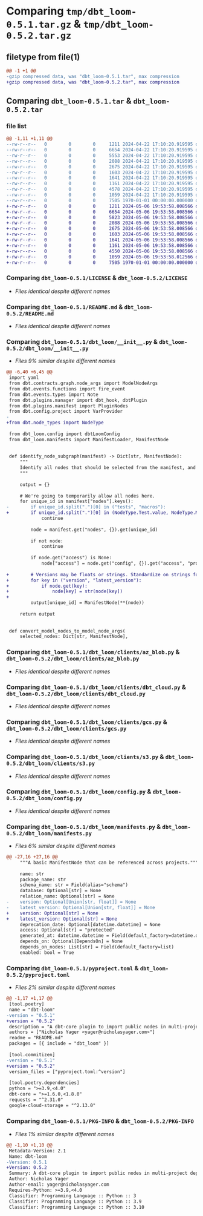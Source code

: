 # Comparing `tmp/dbt_loom-0.5.1.tar.gz` & `tmp/dbt_loom-0.5.2.tar.gz`

## filetype from file(1)

```diff
@@ -1 +1 @@
-gzip compressed data, was "dbt_loom-0.5.1.tar", max compression
+gzip compressed data, was "dbt_loom-0.5.2.tar", max compression
```

## Comparing `dbt_loom-0.5.1.tar` & `dbt_loom-0.5.2.tar`

### file list

```diff
@@ -1,11 +1,11 @@
--rw-r--r--   0        0        0     1211 2024-04-22 17:10:20.919595 dbt_loom-0.5.1/LICENSE
--rw-r--r--   0        0        0     6654 2024-04-22 17:10:20.919595 dbt_loom-0.5.1/README.md
--rw-r--r--   0        0        0     5553 2024-04-22 17:10:20.919595 dbt_loom-0.5.1/dbt_loom/__init__.py
--rw-r--r--   0        0        0     2088 2024-04-22 17:10:20.919595 dbt_loom-0.5.1/dbt_loom/clients/az_blob.py
--rw-r--r--   0        0        0     2675 2024-04-22 17:10:20.919595 dbt_loom-0.5.1/dbt_loom/clients/dbt_cloud.py
--rw-r--r--   0        0        0     1603 2024-04-22 17:10:20.919595 dbt_loom-0.5.1/dbt_loom/clients/gcs.py
--rw-r--r--   0        0        0     1641 2024-04-22 17:10:20.919595 dbt_loom-0.5.1/dbt_loom/clients/s3.py
--rw-r--r--   0        0        0     1161 2024-04-22 17:10:20.919595 dbt_loom-0.5.1/dbt_loom/config.py
--rw-r--r--   0        0        0     4578 2024-04-22 17:10:20.919595 dbt_loom-0.5.1/dbt_loom/manifests.py
--rw-r--r--   0        0        0     1059 2024-04-22 17:10:20.919595 dbt_loom-0.5.1/pyproject.toml
--rw-r--r--   0        0        0     7505 1970-01-01 00:00:00.000000 dbt_loom-0.5.1/PKG-INFO
+-rw-r--r--   0        0        0     1211 2024-05-06 19:53:58.008566 dbt_loom-0.5.2/LICENSE
+-rw-r--r--   0        0        0     6654 2024-05-06 19:53:58.008566 dbt_loom-0.5.2/README.md
+-rw-r--r--   0        0        0     5823 2024-05-06 19:53:58.008566 dbt_loom-0.5.2/dbt_loom/__init__.py
+-rw-r--r--   0        0        0     2088 2024-05-06 19:53:58.008566 dbt_loom-0.5.2/dbt_loom/clients/az_blob.py
+-rw-r--r--   0        0        0     2675 2024-05-06 19:53:58.008566 dbt_loom-0.5.2/dbt_loom/clients/dbt_cloud.py
+-rw-r--r--   0        0        0     1603 2024-05-06 19:53:58.008566 dbt_loom-0.5.2/dbt_loom/clients/gcs.py
+-rw-r--r--   0        0        0     1641 2024-05-06 19:53:58.008566 dbt_loom-0.5.2/dbt_loom/clients/s3.py
+-rw-r--r--   0        0        0     1161 2024-05-06 19:53:58.008566 dbt_loom-0.5.2/dbt_loom/config.py
+-rw-r--r--   0        0        0     4550 2024-05-06 19:53:58.008566 dbt_loom-0.5.2/dbt_loom/manifests.py
+-rw-r--r--   0        0        0     1059 2024-05-06 19:53:58.012566 dbt_loom-0.5.2/pyproject.toml
+-rw-r--r--   0        0        0     7505 1970-01-01 00:00:00.000000 dbt_loom-0.5.2/PKG-INFO
```

### Comparing `dbt_loom-0.5.1/LICENSE` & `dbt_loom-0.5.2/LICENSE`

 * *Files identical despite different names*

### Comparing `dbt_loom-0.5.1/README.md` & `dbt_loom-0.5.2/README.md`

 * *Files identical despite different names*

### Comparing `dbt_loom-0.5.1/dbt_loom/__init__.py` & `dbt_loom-0.5.2/dbt_loom/__init__.py`

 * *Files 9% similar despite different names*

```diff
@@ -6,40 +6,45 @@
 import yaml
 from dbt.contracts.graph.node_args import ModelNodeArgs
 from dbt.events.functions import fire_event
 from dbt.events.types import Note
 from dbt.plugins.manager import dbt_hook, dbtPlugin
 from dbt.plugins.manifest import PluginNodes
 from dbt.config.project import VarProvider
-
+from dbt.node_types import NodeType
 
 from dbt_loom.config import dbtLoomConfig
 from dbt_loom.manifests import ManifestLoader, ManifestNode
 
 
 def identify_node_subgraph(manifest) -> Dict[str, ManifestNode]:
     """
     Identify all nodes that should be selected from the manifest, and return ManifestNodes.
     """
 
     output = {}
 
     # We're going to temporarily allow all nodes here.
     for unique_id in manifest["nodes"].keys():
-        if unique_id.split(".")[0] in ("tests", "macros"):
+        if unique_id.split(".")[0] in (NodeType.Test.value, NodeType.Macro.value):
             continue
 
         node = manifest.get("nodes", {}).get(unique_id)
 
         if not node:
             continue
 
         if node.get("access") is None:
             node["access"] = node.get("config", {}).get("access", "protected")
 
+        # Versions may be floats or strings. Standardize on strings for compatibility.
+        for key in ("version", "latest_version"):
+            if node.get(key):
+                node[key] = str(node[key])
+
         output[unique_id] = ManifestNode(**(node))
 
     return output
 
 
 def convert_model_nodes_to_model_node_args(
     selected_nodes: Dict[str, ManifestNode],
```

### Comparing `dbt_loom-0.5.1/dbt_loom/clients/az_blob.py` & `dbt_loom-0.5.2/dbt_loom/clients/az_blob.py`

 * *Files identical despite different names*

### Comparing `dbt_loom-0.5.1/dbt_loom/clients/dbt_cloud.py` & `dbt_loom-0.5.2/dbt_loom/clients/dbt_cloud.py`

 * *Files identical despite different names*

### Comparing `dbt_loom-0.5.1/dbt_loom/clients/gcs.py` & `dbt_loom-0.5.2/dbt_loom/clients/gcs.py`

 * *Files identical despite different names*

### Comparing `dbt_loom-0.5.1/dbt_loom/clients/s3.py` & `dbt_loom-0.5.2/dbt_loom/clients/s3.py`

 * *Files identical despite different names*

### Comparing `dbt_loom-0.5.1/dbt_loom/config.py` & `dbt_loom-0.5.2/dbt_loom/config.py`

 * *Files identical despite different names*

### Comparing `dbt_loom-0.5.1/dbt_loom/manifests.py` & `dbt_loom-0.5.2/dbt_loom/manifests.py`

 * *Files 6% similar despite different names*

```diff
@@ -27,16 +27,16 @@
     """A basic ManifestNode that can be referenced across projects."""
 
     name: str
     package_name: str
     schema_name: str = Field(alias="schema")
     database: Optional[str] = None
     relation_name: Optional[str] = None
-    version: Optional[Union[str, float]] = None
-    latest_version: Optional[Union[str, float]] = None
+    version: Optional[str] = None
+    latest_version: Optional[str] = None
     deprecation_date: Optional[datetime.datetime] = None
     access: Optional[str] = "protected"
     generated_at: datetime.datetime = Field(default_factory=datetime.datetime.utcnow)
     depends_on: Optional[DependsOn] = None
     depends_on_nodes: List[str] = Field(default_factory=list)
     enabled: bool = True
```

### Comparing `dbt_loom-0.5.1/pyproject.toml` & `dbt_loom-0.5.2/pyproject.toml`

 * *Files 2% similar despite different names*

```diff
@@ -1,17 +1,17 @@
 [tool.poetry]
 name = "dbt-loom"
-version = "0.5.1"
+version = "0.5.2"
 description = "A dbt-core plugin to import public nodes in multi-project deployments."
 authors = ["Nicholas Yager <yager@nicholasyager.com>"]
 readme = "README.md"
 packages = [{ include = "dbt_loom" }]
 
 [tool.commitizen]
-version = "0.5.1"
+version = "0.5.2"
 version_files = ["pyproject.toml:^version"]
 
 [tool.poetry.dependencies]
 python = ">=3.9,<4.0"
 dbt-core = ">=1.6.0,<1.8.0"
 requests = "^2.31.0"
 google-cloud-storage = "^2.13.0"
```

### Comparing `dbt_loom-0.5.1/PKG-INFO` & `dbt_loom-0.5.2/PKG-INFO`

 * *Files 1% similar despite different names*

```diff
@@ -1,10 +1,10 @@
 Metadata-Version: 2.1
 Name: dbt-loom
-Version: 0.5.1
+Version: 0.5.2
 Summary: A dbt-core plugin to import public nodes in multi-project deployments.
 Author: Nicholas Yager
 Author-email: yager@nicholasyager.com
 Requires-Python: >=3.9,<4.0
 Classifier: Programming Language :: Python :: 3
 Classifier: Programming Language :: Python :: 3.9
 Classifier: Programming Language :: Python :: 3.10
```

